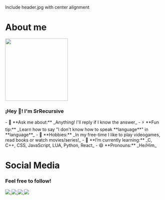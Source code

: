 <!--Header-->
Include header.jpg with center alignment
<!--Header END-->

<!--About me START-->

<h1>
	About me
</h1>
<p>
	<img src = "https://avatars.githubusercontent.com/u/96599624?v=4" width="200"/>
	<h3>
		¡Hey 👋! I'm SrRecursive
	</h3>
- 💬 **Ask me about:** _Anything! I'll reply if I know the answer_
- ⚡ **Fun tip:** _Learn how to say "I don't know how to speak **language**" in **language**_
- 🚀 **Hobbies:** _In my free-time I like to play videogames, read books or watch movies/series!_
- 🌱 **I’m currently learning:** _C, C++, CSS, JavaScript, LUA, Python, React_
- 😄 **Pronouns:** _He/Him_
</p>

<!--About me END-->

<!--Social Media START-->
<h1>
  	Social Media
</h1>
<h3>
	Feel free to follow!
</h3>
<p>
	<a href = "https://github.com/SrRecursive">
		<img src = "https://img.shields.io/static/v1?label=&message=GitHub&color=171515&logo=github&logoColor=white&style=for-the-badge" />
	</a>
	<a href = "https://instagram.com/lmnot2blue7">
		<img src = "https://img.shields.io/static/v1?label=&message=Instagram&color=FF69B4&logo=instagram&logoColor=red&style=for-the-badge" />
	</a>
	<a href = "https://www.linkedin.com/in/rojohn-ibana">
		<img src = "https://img.shields.io/static/v1?label=&message=LinkedIn&color=0e76a8&logo=linkedin&logoColor=white&style=for-the-badge" />
	</a>
	<a href = "https://twitter.com/SrRecursive">
		<img src = "https://img.shields.io/static/v1?label=&message=Twitter&color=1DA1F2&logo=twitter&logoColor=white&style=for-the-badge" />
	</a>
</p>
 
 <!--Social Media END-->
 
